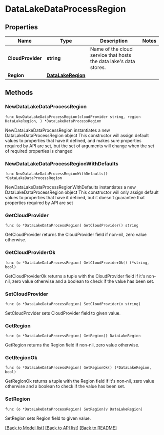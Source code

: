 # DataLakeDataProcessRegion

## Properties

Name | Type | Description | Notes
------------ | ------------- | ------------- | -------------
**CloudProvider** | **string** | Name of the cloud service that hosts the data lake&#39;s data stores. | 
**Region** | [**DataLakeRegion**](DataLakeRegion.md) |  | 

## Methods

### NewDataLakeDataProcessRegion

`func NewDataLakeDataProcessRegion(cloudProvider string, region DataLakeRegion, ) *DataLakeDataProcessRegion`

NewDataLakeDataProcessRegion instantiates a new DataLakeDataProcessRegion object
This constructor will assign default values to properties that have it defined,
and makes sure properties required by API are set, but the set of arguments
will change when the set of required properties is changed

### NewDataLakeDataProcessRegionWithDefaults

`func NewDataLakeDataProcessRegionWithDefaults() *DataLakeDataProcessRegion`

NewDataLakeDataProcessRegionWithDefaults instantiates a new DataLakeDataProcessRegion object
This constructor will only assign default values to properties that have it defined,
but it doesn't guarantee that properties required by API are set

### GetCloudProvider

`func (o *DataLakeDataProcessRegion) GetCloudProvider() string`

GetCloudProvider returns the CloudProvider field if non-nil, zero value otherwise.

### GetCloudProviderOk

`func (o *DataLakeDataProcessRegion) GetCloudProviderOk() (*string, bool)`

GetCloudProviderOk returns a tuple with the CloudProvider field if it's non-nil, zero value otherwise
and a boolean to check if the value has been set.

### SetCloudProvider

`func (o *DataLakeDataProcessRegion) SetCloudProvider(v string)`

SetCloudProvider sets CloudProvider field to given value.


### GetRegion

`func (o *DataLakeDataProcessRegion) GetRegion() DataLakeRegion`

GetRegion returns the Region field if non-nil, zero value otherwise.

### GetRegionOk

`func (o *DataLakeDataProcessRegion) GetRegionOk() (*DataLakeRegion, bool)`

GetRegionOk returns a tuple with the Region field if it's non-nil, zero value otherwise
and a boolean to check if the value has been set.

### SetRegion

`func (o *DataLakeDataProcessRegion) SetRegion(v DataLakeRegion)`

SetRegion sets Region field to given value.



[[Back to Model list]](../README.md#documentation-for-models) [[Back to API list]](../README.md#documentation-for-api-endpoints) [[Back to README]](../README.md)


